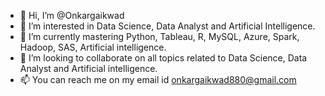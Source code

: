 - 👋 Hi, I’m @Onkargaikwad
- 👀 I’m interested in Data Science, Data Analyst and Artificial Intelligence.
- 🌱 I’m currently mastering Python, Tableau, R, MySQL, Azure, Spark, Hadoop, SAS, Artificial intelligence.
- 💞️ I’m looking to collaborate on all topics related to Data Science, Data Analyst and Artificial intelligence.
- 📫 You can reach me on my email id onkargaikwad880@gmail.com

<!---
Onkargaikwad/Onkargaikwad is a ✨ special ✨ repository because its `README.md` (this file) appears on your GitHub profile.
You can click the Preview link to take a look at your changes.
--->
